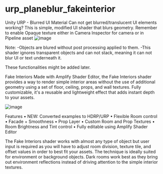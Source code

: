 # urp_planeblur_fakeinterior
Unity URP - Blurred UI Material
Can not get blurred/translucent UI elements working?
This is simple, modified UI shader that blurs geometry.
Remember to enable Opaque texture either in Camera Inspector for camera or in Pipeline asset
![image](https://github.com/mirai-game-studio/urp_planeblur_fakeinterior/assets/91862765/f38b7676-2934-462d-bf38-ca615d4f9216)

Note:
-Objects are blured without post processing applied to them.
-This shader ignores transparent objects and can not stack, meaning it can not blur UI or text underneath it.

These functionalities might be added later.


Fake Interiors
Made with Amplify Shader Editor, the Fake Interiors shader provides a way to render simple interior areas without the use of additional geometry using a set of floor, ceiling, props, and wall textures. Fully customizable, it's a reusable and lightweight effect that adds instant depth to your assets.


![image](https://github.com/mirai-game-studio/urp_planeblur_fakeinterior/assets/91862765/bb028260-b738-423e-b955-a14c65622d03)

Features
• NEW: Converted examples to HDRP/URP
• Flexible Room control
• Facade + Smoothness
• Prop Layer
• Custom Room and Prop Textures
• Room Brightness and Tint control
• Fully editable using Amplify Shader Editor

The Fake Interiors shader works with almost any type of object but user input is required as you will have to adjust room division, texture tile, and offset values in order to best fit your assets. The technique is ideally suited for environment or background objects. Dark rooms work best as they bring out environment reflections instead of driving attention to the simple interior textures.

